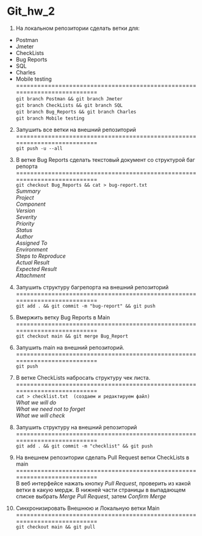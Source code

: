 # Git_hw_2

1. На локальном репозитории сделать ветки для:  
- Postman  
- Jmeter  
- CheckLists  
- Bug Reports  
- SQL  
- Charles  
- Mobile testing  
==========================================================================  
`git branch Postman && git branch Jmeter`  
`git branch CheckLists && git branch SQL`  
`git branch Bug_Reports && git branch Charles`  
`git branch Mobile testing`
2. Запушить все ветки на внешний репозиторий  
==========================================================================  
	`git push -u --all`

3. В ветке Bug Reports сделать текстовый документ со структурой баг репорта  
==========================================================================  
	`git checkout Bug_Reports && cat > bug-report.txt`  
*Summary  
Project  
Component  
Version  
Severity  
Priority  
Status  
Author  
Assigned To  
Environment  
Steps to Reproduce  
Actual Result  
Expected Result  
Attachment*

4. Запушить структуру багрепорта на внешний репозиторий  
==========================================================================  
	`git add . && git commit -m "bug-report" && git push`  

5. Вмержить ветку Bug Reports в Main  
==========================================================================  
	`git checkout main && git merge Bug_Report`  

6. Запушить main на внешний репозиторий.  
==========================================================================  
	`git push`  

7. В ветке CheckLists набросать структуру чек листа.  
==========================================================================  
	`cat > checklist.txt  (создаем и редактируем файл)`  
	*What we will do  
	What we need not to forget  
	What we will check*
	
8. Запушить структуру на внешний репозиторий  
==========================================================================  
	`git add . && git commit -m "checklist" && git push`
	
9. На внешнем репозитории сделать Pull Request ветки CheckLists в main  
==========================================================================  
	В веб интерфейсе нажать кнопку *Pull Request*, прoверить из какой
	ветки в какую мердж. В нижней части страницы в выпадающем списке выбрать
	*Merge Pull Request*, затем *Confirm Merge*
	
10. Синхронизировать Внешнюю и Локальную ветки Main  
==========================================================================  
	`git checkout main && git pull`
